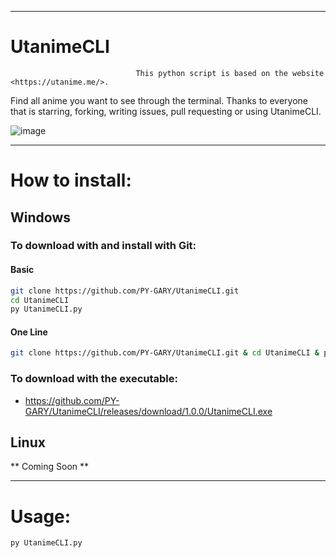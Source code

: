 ------

# UtanimeCLI

                                This python script is based on the website <https://utanime.me/>. 

Find all anime you want to see through the terminal. Thanks to everyone that is starring, forking, writing issues, pull requesting or using UtanimeCLI.

![image](https://user-images.githubusercontent.com/52603125/151245288-c13c1b00-89a8-402b-a509-6dacf1ea9f7d.png)

------

# How to install:
## Windows
### To download with and install with Git:
#### Basic
```bash
git clone https://github.com/PY-GARY/UtanimeCLI.git
cd UtanimeCLI
py UtanimeCLI.py
```
#### One Line
```bash
git clone https://github.com/PY-GARY/UtanimeCLI.git & cd UtanimeCLI & py UtanimeCLI.py
```
### To download with the executable:

- https://github.com/PY-GARY/UtanimeCLI/releases/download/1.0.0/UtanimeCLI.exe

## Linux
** Coming Soon **

------

# Usage:
```
py UtanimeCLI.py
```
